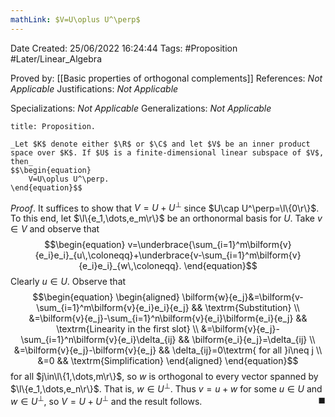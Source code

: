 ```yaml
---
mathLink: $V=U\oplus U^\perp$
---
```


<div class="topSpace"></div>

Date Created: 25/06/2022 16:24:44
Tags: #Proposition #Later/Linear_Algebra

Proved by: [[Basic properties of orthogonal complements]]
References: _Not Applicable_
Justifications: _Not Applicable_

Specializations: _Not Applicable_
Generalizations: _Not Applicable_

``` ad-Proposition
title: Proposition.

_Let $K$ denote either $\R$ or $\C$ and let $V$ be an inner product space over $K$. If $U$ is a finite-dimensional linear subspace of $V$, then_
$$\begin{equation}
    V=U\oplus U^\perp.
\end{equation}$$

```

_Proof_. It suffices to show that $V=U+U^\perp$ since $U\cap U^\perp=\l\{0\r\}$. To this end, let $\l\{e_1,\dots,e_m\r\}$ be an orthonormal basis for $U$. Take $v\in V$ and observe that
$$\begin{equation}
    v=\underbrace{\sum_{i=1}^m\bilform{v}{e_i}e_i}_{u\,\coloneqq}+\underbrace{v-\sum_{i=1}^m\bilform{v}{e_i}e_i}_{w\,\coloneqq}.
\end{equation}$$
Clearly $u\in U$. Observe that
$$\begin{equation}
    \begin{aligned}
        \bilform{w}{e_j}&=\bilform{v-\sum_{i=1}^m\bilform{v}{e_i}e_i}{e_j} && \textrm{Substitution} \\
        &=\bilform{v}{e_j}-\sum_{i=1}^n\bilform{v}{e_i}\bilform{e_i}{e_j} && \textrm{Linearity in the first slot} \\
        &=\bilform{v}{e_j}-\sum_{i=1}^n\bilform{v}{e_i}\delta_{ij} && \bilform{e_i}{e_j}=\delta_{ij} \\
        &=\bilform{v}{e_j}-\bilform{v}{e_j} && \delta_{ij}=0\textrm{ for all }i\neq j \\
        &=0 && \textrm{Simplification}
    \end{aligned}
\end{equation}$$
for all $j\in\l\{1,\dots,m\r\}$, so $w$ is orthogonal to every vector spanned by $\l\{e_1,\dots,e_n\r\}$. That is, $w\in U^\perp$. Thus $v=u+w$ for some $u\in U$ and $w\in U^\perp$, so $V=U+U^\perp$ and the result follows.<span style="float:right;">$\blacksquare$</span>
